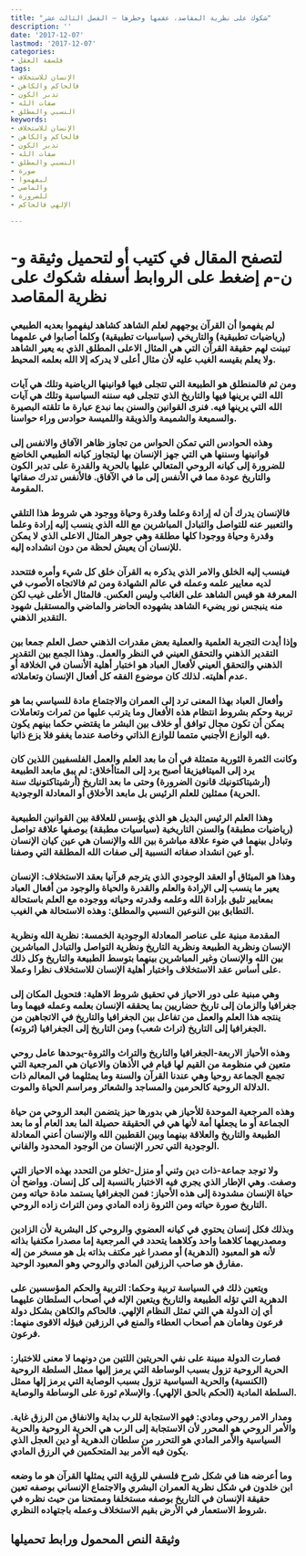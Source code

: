```yaml
---
title: "شكوك على نظرية المقاصد، عقمها وخطرها – الفصل الثالث عشر"
description: ''
date: '2017-12-07'
lastmod: '2017-12-07'
categories:
- فلسفة العقل
tags:
- الإنسان للاستخلاف
- فالحاكم والكاهن
- تدبر الكون
- صفات الله
- النسبي والمطلق
keywords:
- الإنسان للاستخلاف
- فالحاكم والكاهن
- تدبر الكون
- صفات الله
- النسبي والمطلق
- صورة
- ليفهموا
- والماضي
- للضرورة
- الإلهي فالحاكم

---
```

# **لتصفح المقال في كتيب أو لتحميل وثيقة و-ن-م إضغط على الروابط أسفله** **شكوك على نظرية المقاصد**

### لم يفهموا أن القرآن يوجههم لعلم الشاهد كشاهد ليفهموا بعديه الطبيعي (رياضيات تطبيقية) والتاريخي (سياسيات تطبيقية) وكلما أصابوا في علمهما تبينت لهم حقيقة القرآن التي هي المثال الاعلى المطلق الذي به يعير الشاهد ولا يعلم بقيسه الغيب عليه لأن مثال أعلى لا يدركه إلا الله بعلمه المحيط.

### ومن ثم فالمنطلق هو الطبيعة التي تتجلى فيها قوانينها الرياضية وتلك هي آيات الله التي يرينها فيها والتاريخ الذي تتجلى فيه سننه السياسية وتلك هي آيات الله التي يرينها فيه. فنرى القوانين والسنن بما نبدع عبارة ما تلقته البصيرة والسميعة والشميمة والذويقة واللميسة حوادس وراء حواسنا.

### وهذه الحوادس التي تمكن الحواس من تجاوز ظاهر الآفاق والانفس إلى قوانينها وسننها هي التي جهز الإنسان بها ليتجاوز كيانه الطبيعي الخاضع للضرورة إلى كيانه الروحي المتعالي عليها بالحرية والقدرة على تدبر الكون والتاريخ عودة مما في الأنفس إلى ما في الآفاق. فالأنفس تدرك صفاتها المقومة.

### فالإنسان يدرك أن له إرادة وعلما وقدرة وحياة ووجود هي شروط هذا التلقي والتعبير عنه للتواصل والتبادل المباشرين مع الله الذي ينسب إليه إرادة وعلما وقدرة وحياة ووجودا كلها مطلقة وهي جوهر المثال الاعلى الذي لا يمكن للإنسان أن يعيش لحظة من دون انشداده إليه.

### فينسب إليه الخلق والامر الذي يذكره به القرآن خلق كل شيء وأمره فتتحدد لديه معايير علمه وعمله في عالم الشهادة ومن ثم فالاتجاه الأصوب في المعرفة هو قيس الشاهد على الغائب وليس العكس. فالمثال الأعلى غيب لكن منه ينبجس نور يضيء الشاهد بشهوده الحاضر والماضي والمستقبل شهود التقدير الذهني.

### وإذا أيدت التجربة العلمية والعملية بعض مقدرات الذهني حصل العلم جمعا بين التقدير الذهني والتحقق العيني في النظر والعمل. وهذا الجمع بين التقدير الذهني والتحقق العيني لأفعال العباد هو اختبار أهلية الأنسان في الخلافة أو عدم أهليته. لذلك كان موضوع الفقه كل أفعال الإنسان وتعاملاته.

### وأفعال العباد بهذا المعنى ترد إلى العمران والاجتماع مادة للسياسي بما هو تربية وحكم بشروط انتظام هذه الأفعال وما يترتب عليها من ثمرات وتعاملات يمكن أن تكون مجال توافق أو خلاف بين البشر ما يقتضي حكما بينهم يكون فيه الوازع الأجنبي متمما للوازع الذاتي وخاصة عندما يغفو فلا يزع ذاتيا.

### وكانت الثمرة الثورية متمثلة في أن ما بعد العلم والعمل الفلسفيين اللذين كان يرد إلى الميتافيزيقا أصبح يرد إلى المتاأخلاق: لم يبق مابعد الطبيعة (أرشيتاكتونيك قانون الضرورة) وحتى ما بعد التاريخ (أرشيتاكتونيك سنة الحرية) ممثلين للعلم الرئيس بل مابعد الأخلاق أو المعادلة الوجودية.

### وهذا العلم الرئيس البديل هو الذي يؤسس للعلاقة بين القوانين الطبيعية (رياضيات مطبقة) والسنن التاريخية (سياسيات مطبقة) بوصفها علاقة تواصل وتبادل بينهما في ضوء علاقة مباشرة بين الله والإنسان هي عين كيان الإنسان أو عين انشداد صفاته النسبية إلى صفات الله المطلقة التي وصفنا.

### وهذا هو الميثاق أو العقد الوجودي الذي يترجم قرآنيا بعقد الاستخلاف: الإنسان يعير ما ينسب إلى الإرادة والعلم والقدرة والحياة والوجود من أفعال العباد بمعايير تليق بإرادة الله وعلمه وقدرته وحياته ووجوده مع العلم باستحالة التطابق بين النوعين النسبي والمطلق: وهذه الاستحالة هي الغيب.

### المقدمة مبنية على عناصر المعادلة الوجودية الخمسة: نظرية الله ونظرية الإنسان ونظرية الطبيعة ونظرية التاريخ ونظرية التواصل والتبادل المباشرين بين الله والإنسان وغير المباشرين بينهما بتوسط الطبيعة والتاريخ وكل ذلك على أساس عقد الاستخلاف واختبار أهلية الإنسان للاستخلاف نظرا وعملا.

### وهي مبنية على دور الاحياز في تحقيق شروط الاهلية: فتحويل المكان إلى جغرافيا والزمان إلى تاريخ حضاريين بما يحققه الإنسان بعلمه وعمله فيهما وما ينتجه هذا العلم والعمل من تفاعل بين الجغرافيا والتاريخ في الاتجاهين من الجغرافيا إلى التاريخ (تراث شعب) ومن التاريخ إلى الجغرافيا (ثروته).

### وهذه الأحياز الاربعة-الجغرافيا والتاريخ والتراث والثروة-يوحدها عامل روحي متعين في منظومة من القيم لها قيام في الأذهان والاعيان هي المرجعية التي تجمع الجماعة روحيا وهي عندنا القرآن والسنة وما يمثلهما في المعالم ذات الدلالة الروحية كالحرمين والمساجد والشعائر ومراسم الحياة والموت.

### وهذه المرجعية الموحدة للأحياز هي بدورها حيز يتضمن البعد الروحي من حياة الجماعة أو ما يجعلها أمة لأنها هي في الحقيقة حصيلة الما بعد العام أو ما بعد الطبيعة والتاريخ والعلاقة بينهما وبين القطبين الله والإنسان أعني المعادلة الوجودية التي تحرر الإنسان من الوجود المحدود والفاني.

### ولا توجد جماعة-ذات دين وثني أو منزل-تخلو من التحدد بهذه الاحياز التي وصفت. وهي الإطار الذي يجري فيه الاختبار بالنسبة إلى كل إنسان. وواضح أن حياة الإنسان مشدودة إلى هذه الأحياز: فمن الجغرافيا يستمد مادة حياته ومن التاريخ صورة حياته ومن الثروة زاده المادي ومن التراث زاده الروحي.

### وبذلك فكل إنسان يحتوي في كيانه العضوي والروحي كل البشرية لأن الزادين ومصدريهما كلاهما واحد وكلاهما يتحدد في المرجعية إما مصدرا مكتفيا بذاته لأنه هو المعبود (الدهرية) أو مصدرا غير مكتف بذاته بل هو مسخر من إله مفارق هو صاحب الرزقين المادي والروحي وهو المعبود الوحيد.

### ويتعين ذلك في السياسة تربية وحكما: التربية والحكم المؤسسين على الدهرية التي تؤله الطبيعة والتاريخ ويتعين الإله في أصحاب السلطان عليهما أي إن الدولة هي التي تمثل النظام الإلهي. فالحاكم والكاهن بشكل دولة فرعون وهامان هم أصحاب العطاء والمنع في الرزقين فيؤله الاقوى منهما: فرعون.

### فصارت الدولة مبينة على نفي الحريتين اللتين من دونهما لا معنى للاختبار: الحرية الروحية تزول بسبب الوساطة التي يرمز إليها ممثل السلطة الروحية (الكنسية) والحرية السياسية تزول بسبب الوصاية التي يرمز إلها ممثل السلطة المادية (الحكم بالحق الإلهي). والإسلام ثورة على الوساطة والوصاية.

### ومدار الامر روحي ومادي: فهو الاستجابة للرب بداية والانفاق من الرزق غاية. والأمر الروحي هو المحرر لأن الاستجابة إلى الرب هي الحرية الروحية والحرية السياسية والأمر المادي هو التحرر من سلطان الدهرية أو دين العجل الذي يكون فيه الأمر بيد المتحكمين في الرزق المادي.

### وما أعرضه هنا في شكل شرح فلسفي للرؤية التي يمثلها القرآن هو ما وضعه ابن خلدون في شكل نظرية العمران البشري والاجتماع الإنساني بوصفه تعين حقيقة الإنسان في التاريخ بوصفه مستخلفا وممتحنا من حيث نظره في شروط الاستعمار في الأرض بقيم الاستخلاف وعمله باجتهاده النظري.

## وثيقة النص المحمول ورابط تحميلها

###